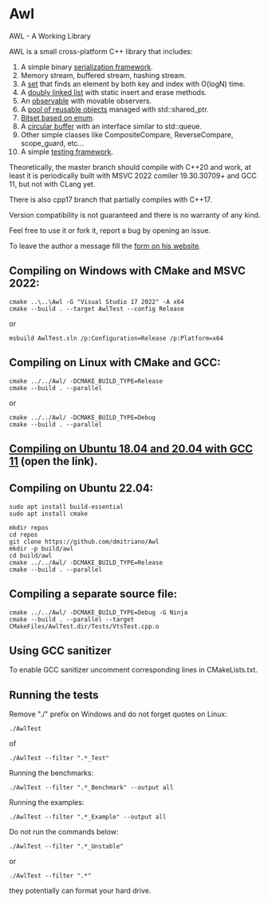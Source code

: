 # Awl
AWL - A Working Library

AWL is a small cross-platform C++ library that includes:

1. A simple binary [serialization framework](https://developernote.com/2020/02/a-simple-cpp-serialization-framework/).
2. Memory stream, buffered stream, hashing stream.
3. A [set](https://github.com/dmitriano/Awl/blob/master/Awl/VectorSet.h) that finds an element by both key and index with O(logN) time.
4. A [doubly linked list](https://github.com/dmitriano/Awl/blob/master/Awl/QuickList.h) with static insert and erase methods.
5. An [observable](https://github.com/dmitriano/Awl/blob/master/Awl/Observable.h) with movable observers.
6. A [pool of reusable objects](https://github.com/dmitriano/Awl/blob/master/Awl/ObjectPool.h) managed with std::shared_ptr.
7. [Bitset based on enum](https://github.com/dmitriano/Awl/blob/master/Awl/BitMap.h).
8. A [circular buffer](https://github.com/dmitriano/Awl/blob/master/Awl/Ring.h) with an interface similar to std::queue.
9. Other simple classes like CompositeCompare, ReverseCompare, scope_guard, etc...
10. A simple [testing framework](https://github.com/dmitriano/Awl/tree/master/Awl/Testing).

Theoretically, the master branch should compile with C++20 and work, at least it is periodically built with MSVC 2022 comiler 19.30.30709+ and GCC 11, but not with CLang yet.

There is also cpp17 branch that partially compiles with C++17.

Version compatibility is not guaranteed and there is no warranty of any kind.

Feel free to use it or fork it, report a bug by opening an issue.

To leave the author a message fill the [form on his website](https://developernote.com/contact/).

## Compiling on Windows with CMake and MSVC 2022:

    cmake ..\..\Awl -G "Visual Studio 17 2022" -A x64
    cmake --build . --target AwlTest --config Release

or

    msbuild AwlTest.sln /p:Configuration=Release /p:Platform=x64

## Compiling on Linux with CMake and GCC:

    cmake ../../Awl/ -DCMAKE_BUILD_TYPE=Release
    cmake --build . --parallel

or

    cmake ../../Awl/ -DCMAKE_BUILD_TYPE=Debug
    cmake --build . --parallel

## [Compiling on Ubuntu 18.04 and 20.04 with GCC 11](https://developernote.com/2021/08/compiling-awl-on-ubuntu-18-with-gcc-11/) (open the link).

## Compiling on Ubuntu 22.04:

    sudo apt install build-essential
    sudo apt install cmake

    mkdir repos
    cd repos
    git clone https://github.com/dmitriano/Awl
    mkdir -p build/awl
    cd build/awl
    cmake ../../Awl/ -DCMAKE_BUILD_TYPE=Release
    cmake --build . --parallel

## Compiling a separate source file:

    cmake ../../Awl/ -DCMAKE_BUILD_TYPE=Debug -G Ninja
    cmake --build . --parallel --target CMakeFiles/AwlTest.dir/Tests/VtsTest.cpp.o

## Using GCC sanitizer

To enable GCC sanitizer uncomment corresponding lines in CMakeLists.txt.

## Running the tests

Remove "./" prefix on Windows and do not forget quotes on Linux:

    ./AwlTest

of

    ./AwlTest --filter ".*_Test"

Running the benchmarks:

    ./AwlTest --filter ".*_Benchmark" --output all

Running the examples:

    ./AwlTest --filter ".*_Example" --output all

Do not run the commands below:

    ./AwlTest --filter ".*_Unstable"

or

    ./AwlTest --filter ".*"

they potentially can format your hard drive.
